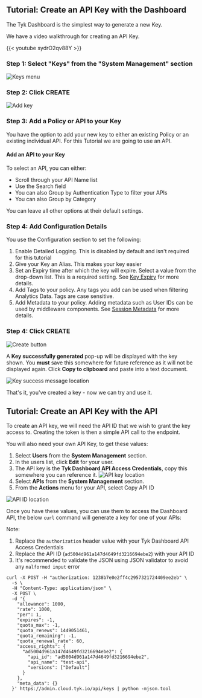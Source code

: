 ---
---

## Tutorial: Create an API Key with the Dashboard

The Tyk Dashboard is the simplest way to generate a new Key.

We have a video walkthrough for creating an API Key.

{{< youtube sydrO2qv88Y >}}


### Step 1: Select "Keys" from the "System Management" section

![Keys menu](/docs/img/2.10/keys_menu.png)

### Step 2: Click CREATE

![Add key](/docs/img/2.10/add_key.png)

### Step 3: Add a Policy or API to your Key

You have the option to add your new key to either an existing Policy or an existing individual API. For this Tutorial we are going to use an API. 


#### Add an API to your Key

To select an API, you can either:

* Scroll through your API Name list
* Use the Search field
* You can also Group by Authentication Type to filter your APIs
* You can also Group by Category 

You can leave all other options at their default settings.

### Step 4: Add Configuration Details

You use the Configuration section to set the following:

1. Enable Detailed Logging. This is disabled by default and isn't required for this tutorial
2. Give your Key an Alias. This makes your key easier 
3. Set an Expiry time after which the key will expire. Select a value from the drop-down list. This is a required setting. See [Key Expiry](/docs/basic-config-and-security/security/key-level-security/#key-expiry) for more details.
4. Add Tags to your policy. Any tags you add can be used when filtering Analytics Data. Tags are case sensitive.
5. Add Metadata to your policy. Adding metadata such as User IDs can be used by middleware components. See [Session Metadata](/docs/getting-started/key-concepts/session-meta-data/) for more details.

### Step 4: Click CREATE

![Create button](/docs/img/2.10/create_key.png)

A **Key successfully generated** pop-up will be displayed with the key shown. You **must** save this somewhere for future reference as it will not be displayed again. Click **Copy to clipboard** and paste into a text document.

![Key success message location](/docs/img/2.10/key_success.png)

That's it, you've created a key - now we can try and use it.

## Tutorial: Create an API Key with the API

To create an API key, we will need the API ID that we wish to grant the key access to. Creating the token is then a simple API call to the endpoint.

You will also need your own API Key, to get these values:

1.  Select **Users** from the **System Management** section.
2.  In the users list, click **Edit** for your user.
3.  The API key is the **Tyk Dashboard API Access Credentials**, copy this somewhere you can reference it. ![API key location](/docs/img/2.10/user_api_id.png)
4.  Select **APIs** from the **System Management** section.
5.  From the **Actions** menu for your API, select Copy API ID 

![API ID location](/docs/img/2.10/api_id.png)

Once you have these values, you can use them to access the Dashboard API, the below `curl` command will generate a key for one of your APIs:

Note:
  1. Replace the `authorization` header value with your Tyk Dashboard API Access Credentials
  2. Replace the API ID (`ad5004d961a147d4649fd3216694ebe2`) with your API ID
  3. It's recommended to validate the JSON using JSON validator to avoid any `malformed input` error
  


```{.copyWrapper}
curl -X POST -H "authorization: 1238b7e0e2ff4c2957321724409ee2eb" \
  -s \
  -H "Content-Type: application/json" \
  -X POST \
  -d '{
    "allowance": 1000,
    "rate": 1000,
    "per": 1,
    "expires": -1,
    "quota_max": -1,
    "quota_renews": 1449051461,
    "quota_remaining": -1,
    "quota_renewal_rate": 60,
    "access_rights": {
      "ad5004d961a147d4649fd3216694ebe2": {
        "api_id": "ad5004d961a147d4649fd3216694ebe2",
        "api_name": "test-api",
        "versions": ["Default"]
      }
    },
    "meta_data": {}
  }' https://admin.cloud.tyk.io/api/keys | python -mjson.tool
```
